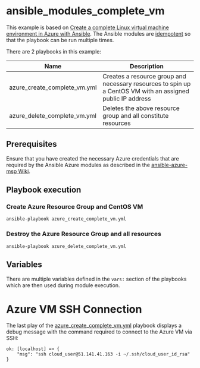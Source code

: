# ansible_modules_complete_vm

This example is based on [Create a complete Linux virtual machine environment in Azure with Ansible](https://docs.microsoft.com/en-us/azure/virtual-machines/linux/ansible-create-complete-vm).  The Ansible modules are [idempotent](http://docs.ansible.com/ansible/latest/glossary.html#term-idempotency) so that the playbook can be run multiple times.

There are 2 playbooks in this example:

Name | Description
------------ | -------------
azure_create_complete_vm.yml | Creates a resource group and necessary resources to spin up a CentOS VM with an assigned public IP address
azure_delete_complete_vm.yml | Deletes the above resource group and all constitute resources

## Prerequisites

Ensure that you have created the necessary Azure credentials that are required by the Ansible Azure modules as described in the [ansible-azure-msp Wiki](https://github.com/tonyskidmore/ansible-azure-msp/wiki/ansible-azure-msp).  

## Playbook execution

### Create Azure Resource Group and CentOS VM
```
ansible-playbook azure_create_complete_vm.yml
```

### Destroy the Azure Resource Group and all resources
```
ansible-playbook azure_delete_complete_vm.yml
```

## Variables
There are multiple variables defined in the ```vars:``` section of the playbooks which are then used during module execution.

# Azure VM SSH Connection
The last play of the [azure_create_complete_vm.yml]() playbook displays a debug message with the command required to connect to the Azure VM via SSH:

```
ok: [localhost] => {
    "msg": "ssh cloud_user@51.141.41.163 -i ~/.ssh/cloud_user_id_rsa"
}
```
